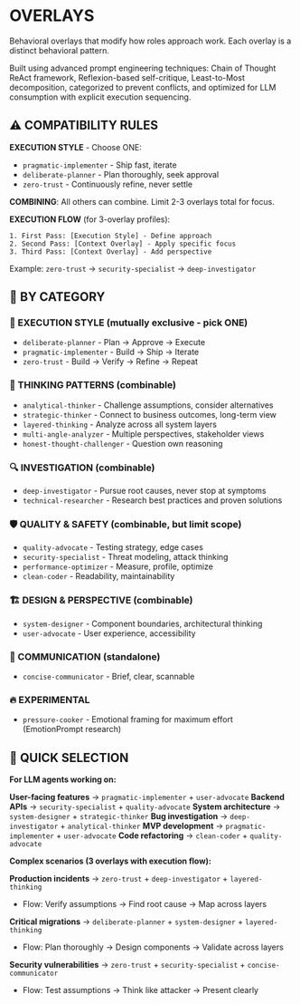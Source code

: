 # OVERLAYS

Behavioral overlays that modify how roles approach work. Each overlay is a distinct behavioral pattern.

Built using advanced prompt engineering techniques: Chain of Thought ReAct framework, Reflexion-based self-critique, Least-to-Most decomposition, categorized to prevent conflicts, and optimized for LLM consumption with explicit execution sequencing.

## ⚠️ COMPATIBILITY RULES

**EXECUTION STYLE** - Choose ONE:

- `pragmatic-implementer` - Ship fast, iterate
- `deliberate-planner` - Plan thoroughly, seek approval
- `zero-trust` - Continuously refine, never settle

**COMBINING**: All others can combine. Limit 2-3 overlays total for focus.

**EXECUTION FLOW** (for 3-overlay profiles):

```
1. First Pass: [Execution Style] - Define approach
2. Second Pass: [Context Overlay] - Apply specific focus
3. Third Pass: [Context Overlay] - Add perspective
```

Example: `zero-trust` → `security-specialist` → `deep-investigator`

## 📂 BY CATEGORY

### 🎯 EXECUTION STYLE (mutually exclusive - pick ONE)

- `deliberate-planner` - Plan → Approve → Execute
- `pragmatic-implementer` - Build → Ship → Iterate
- `zero-trust` - Build → Verify → Refine → Repeat

### 🧠 THINKING PATTERNS (combinable)

- `analytical-thinker` - Challenge assumptions, consider alternatives
- `strategic-thinker` - Connect to business outcomes, long-term view
- `layered-thinking` - Analyze across all system layers
- `multi-angle-analyzer` - Multiple perspectives, stakeholder views
- `honest-thought-challenger` - Question own reasoning

### 🔍 INVESTIGATION (combinable)

- `deep-investigator` - Pursue root causes, never stop at symptoms
- `technical-researcher` - Research best practices and proven solutions

### 🛡️ QUALITY & SAFETY (combinable, but limit scope)

- `quality-advocate` - Testing strategy, edge cases
- `security-specialist` - Threat modeling, attack thinking
- `performance-optimizer` - Measure, profile, optimize
- `clean-coder` - Readability, maintainability

### 🏗️ DESIGN & PERSPECTIVE (combinable)

- `system-designer` - Component boundaries, architectural thinking
- `user-advocate` - User experience, accessibility

### 💬 COMMUNICATION (standalone)

- `concise-communicator` - Brief, clear, scannable

### 🔥 EXPERIMENTAL

- `pressure-cooker` - Emotional framing for maximum effort (EmotionPrompt research)

## 🎯 QUICK SELECTION

**For LLM agents working on:**

**User-facing features** → `pragmatic-implementer` + `user-advocate`
**Backend APIs** → `security-specialist` + `quality-advocate`
**System architecture** → `system-designer` + `strategic-thinker`
**Bug investigation** → `deep-investigator` + `analytical-thinker`
**MVP development** → `pragmatic-implementer` + `user-advocate`
**Code refactoring** → `clean-coder` + `quality-advocate`

**Complex scenarios (3 overlays with execution flow):**

**Production incidents** → `zero-trust` + `deep-investigator` + `layered-thinking`

- Flow: Verify assumptions → Find root cause → Map across layers

**Critical migrations** → `deliberate-planner` + `system-designer` + `layered-thinking`

- Flow: Plan thoroughly → Design components → Validate across layers

**Security vulnerabilities** → `zero-trust` + `security-specialist` + `concise-communicator`

- Flow: Test assumptions → Think like attacker → Present clearly
